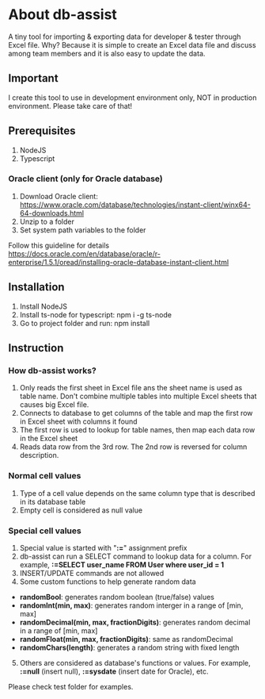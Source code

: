 # About db-assist
A tiny tool for importing & exporting data for developer & tester through Excel file. Why? Because it is simple to create an Excel data file and discuss among team members and it is also easy to update the data.

## Important
I create this tool to use in development environment only, NOT in production environment. Please take care of that!

## Prerequisites
1. NodeJS
2. Typescript

### Oracle client (only for Oracle database)
1. Download Oracle client: https://www.oracle.com/database/technologies/instant-client/winx64-64-downloads.html
2. Unzip to a folder
3. Set system path variables to the folder

Follow this guideline for details https://docs.oracle.com/en/database/oracle/r-enterprise/1.5.1/oread/installing-oracle-database-instant-client.html

## Installation
1. Install NodeJS
2. Install ts-node for typescript: npm i -g ts-node
3. Go to project folder and run: npm install

## Instruction

### How db-assist works?
1. Only reads the first sheet in Excel file ans the sheet name is used as table name. Don't combine multiple tables into multiple Excel sheets that causes big Excel file.
2. Connects to database to get columns of the table and map the first row in Excel sheet with columns it found
3. The first row is used to lookup for table names, then map each data row in the Excel sheet
4. Reads data row from the 3rd row. The 2nd row is reversed for column description.

### Normal cell values
1. Type of a cell value depends on the same column type that is described in its database table
2. Empty cell is considered as null value

### Special cell values
1. Special value is started with "**:=**" assignment prefix
2. db-assist can run a SELECT command to lookup data for a column. For example, **:=SELECT user_name FROM User where user_id = 1**
3. INSERT/UPDATE commands are not allowed
4. Some custom functions to help generate random data
  - **randomBool**: generates random boolean (true/false) values
  - **randomInt(min, max)**: generates random interger in a range of [min, max]
  - **randomDecimal(min, max, fractionDigits)**: generates random decimal in a range of [min, max]
  - **randomFloat(min, max, fractionDigits)**: same as randomDecimal
  - **randomChars(length)**: generates a random string with fixed length
5. Others are considered as database's functions or values. For example, **:=null** (insert null), **:=sysdate** (insert date for Oracle), etc.

Please check test folder for examples.
